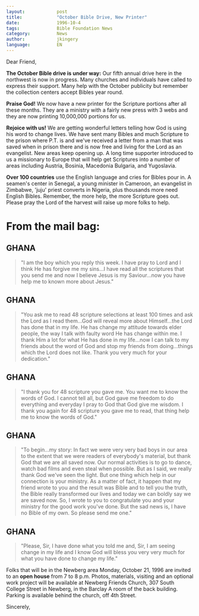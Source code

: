 ```yaml
---
layout:            post 
title:             "October Bible Drive, New Printer" 
date:              1996-10-4
tags:              Bible Foundation News 
category:          News 
author:            jkingery 
language:          EN 
---
```


Dear Friend, 

**The October Bible drive is under way:** Our fifth annual drive here 
in the northwest is now in progress. Many churches and individuals have 
called to express their support. Many help with the October publicity 
but remember the collection centers accept Bibles year round. 

**Praise God!** We now have a new printer for the Scripture portions 
after all these months. They are a ministry with a fairly new press 
with 3 webs and they are now printing 10,000,000 portions for us. 

**Rejoice with us!** We are getting wonderful letters telling how God 
is using his word to change lives. We have sent many Bibles and much 
Scripture to the prison where P.T. is and we've received a letter from 
a man that was saved when in prison there and is now free and living 
for the Lord as an evangelist. New areas keep opening up. A long time 
supporter introduced to us a missionary to Europe that will help get 
Scriptures into a number of areas including Austria, Bosinia, Macedonia 
Bulgaria, and Yugoslavia. 

**Over 100 countries** use the English language and cries for Bibles 
pour in. A seamen's center in Senegal, a young minister in Cameroon, an 
evangelist in Zimbabwe, 'juju' priest converts in Nigeria, plus 
thousands more need English Bibles. Remember, the more help, the more 
Scripture goes out. Please pray the Lord of the harvest will raise up 
more folks to help. 

# From the mail bag: 

## GHANA

> "I am the boy which you reply this week. I have pray to Lord 
> and I think He has forgive me my sins...I have read all the scriptures 
> that you send me and now I believe Jesus is my Saviour...now you have 
> help me to known more about Jesus." 

## GHANA

> "You ask me to read 48 scripture selections at least 100 
> times and ask the Lord as I read them...God will reveal more about 
> Himself...the Lord has done that in my life. He has change my attitude 
> towards elder people, the way I talk with faulty word He has change 
> within me. I thank Him a lot for what He has done in my life...now I 
> can talk to my friends about the word of God and stop my friends from 
> doing...things which the Lord does not like. Thank you very much for 
> your dedication." 

## GHANA

> "I thank you for 48 scripture you gave me. You want me to 
> know the words of God. I cannot tell all, but God gave me freedom to do 
> everything and everyday I pray to God that God give me wisdom. I thank 
> you again for 48 scripture you gave me to read, that thing help me to 
> know the words of God." 

## GHANA

> "To begin...my story: In fact we were very very bad boys in 
> our area to the extent that we were readers of everybody's material, 
> but thank God that we are all saved now. Our normal activities is to go 
> to dance, watch bad films and even steal when possible. But as I said, 
> we really thank God we've seen the light. But one thing which help in 
> our connection is your ministry. As a matter of fact, it happen that my 
> friend wrote to you and the result was Bible and to tell you the truth, 
> the Bible really transformed our lives and today we can boldly say we 
> are saved now. So, I wrote to you to congratulate you and your ministry 
> for the good work you've done. But the sad news is, I have no Bible of 
> my own. So please send me one." 

## GHANA

> "Please, Sir, I have done what you told me and, Sir, I am 
> seeing change in my life and I know God will bless you very very much 
> for what you have done to change my life."  

Folks that will be in the Newberg area Monday, October 21, 1996 are 
invited to an **open house** from 7 to 8 p.m. Photos, materials, 
visiting and an optional work project will be available at Newberg 
Friends Church, 307 South College Street in Newberg, in the Barclay A 
room of the back building. Parking is available behind the church, off 
4th Street. 

Sincerely,
